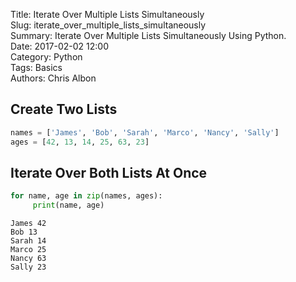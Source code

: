 Title: Iterate Over Multiple Lists Simultaneously  
Slug: iterate_over_multiple_lists_simultaneously  
Summary: Iterate Over Multiple Lists Simultaneously Using Python.  
Date: 2017-02-02 12:00  
Category: Python  
Tags: Basics  
Authors: Chris Albon  

## Create Two Lists


```python
names = ['James', 'Bob', 'Sarah', 'Marco', 'Nancy', 'Sally']
ages = [42, 13, 14, 25, 63, 23]
```

## Iterate Over Both Lists At Once


```python
for name, age in zip(names, ages):
     print(name, age)
```

    James 42
    Bob 13
    Sarah 14
    Marco 25
    Nancy 63
    Sally 23
